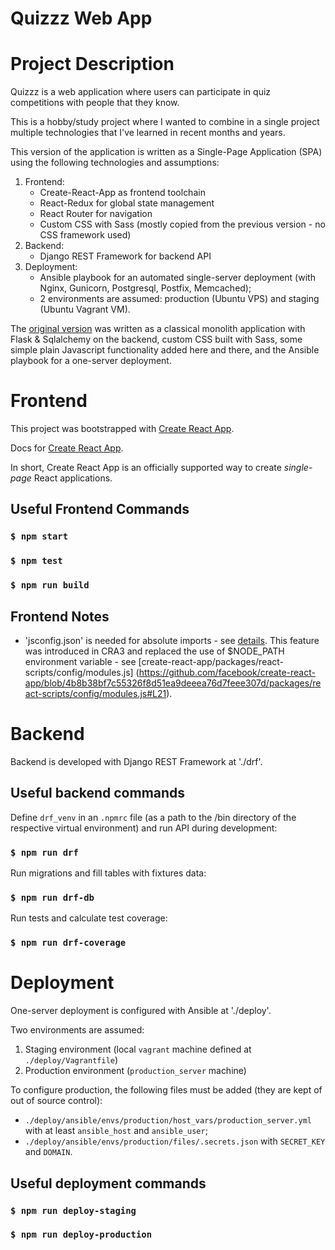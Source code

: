 # Quizzz Web App 

# Project Description

Quizzz is a web application where users can participate in quiz competitions 
with people that they know.

This is a hobby/study project where I wanted to combine in a single project multiple technologies that I've learned in recent months and years.

This version of the application is written as a Single-Page Application (SPA) using the following technologies and assumptions:
1. Frontend:
    - Create-React-App as frontend toolchain
    - React-Redux for global state management
    - React Router for navigation
    - Custom CSS with Sass (mostly copied from the previous version - no CSS framework used)
2. Backend:
    - Django REST Framework for backend API
3. Deployment:
    - Ansible playbook for an automated single-server deployment (with Nginx, Gunicorn, Postgresql, Postfix, Memcached); 
    - 2 environments are assumed: production (Ubuntu VPS) and staging (Ubuntu Vagrant VM).

The [original version](https://github.com/pyvlad/quizzz) was written as a classical monolith application with Flask & Sqlalchemy on the backend, custom CSS built with Sass, some simple plain Javascript functionality added here and there, and the Ansible playbook for a one-server deployment.


# Frontend

This project was bootstrapped with [Create React App](https://github.com/facebook/create-react-app).

Docs for [Create React App](https://create-react-app.dev/docs/getting-started).

In short, Create React App is an officially supported way to create *single-page* React applications.

## Useful Frontend Commands

### `$ npm start`
### `$ npm test`
### `$ npm run build`

## Frontend Notes

- 'jsconfig.json' is needed for absolute imports - see [details](https://create-react-app.dev/docs/importing-a-component/#absolute-imports). This feature was introduced in CRA3 and replaced the use of $NODE_PATH environment variable - see [create-react-app/packages/react-scripts/config/modules.js] (https://github.com/facebook/create-react-app/blob/4b8b38bf7c55326f8d51ea9deeea76d7feee307d/packages/react-scripts/config/modules.js#L21).


# Backend 

Backend is developed with Django REST Framework at './drf'.

## Useful backend commands

Define `drf_venv` in an `.npmrc` file (as a path to the /bin directory 
of the respective virtual environment) and run API during development:
### `$ npm run drf` 

Run migrations and fill tables with fixtures data:
### `$ npm run drf-db`

Run tests and calculate test coverage:
### `$ npm run drf-coverage`


# Deployment

One-server deployment is configured with Ansible at './deploy'.

Two environments are assumed:
1. Staging environment (local `vagrant` machine defined at `./deploy/Vagrantfile`)
2. Production environment (`production_server` machine)

To configure production, the following files must be added (they are kept of out of source control): 
- `./deploy/ansible/envs/production/host_vars/production_server.yml` with at least `ansible_host` and `ansible_user`;
- `./deploy/ansible/envs/production/files/.secrets.json` with `SECRET_KEY` and `DOMAIN`.

## Useful deployment commands

### `$ npm run deploy-staging` 
### `$ npm run deploy-production`